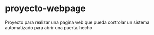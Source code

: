 # proyecto-webpage

Proyecto para realizar una pagina web que pueda controlar un sistema automatizado para abrir una puerta.
hecho
